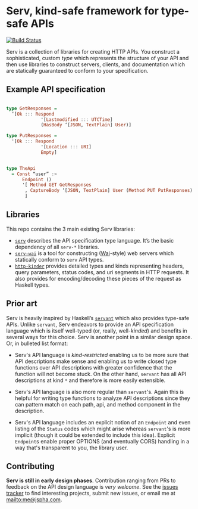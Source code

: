 
# Serv, kind-safe framework for type-safe APIs

[![Build Status](https://travis-ci.org/tel/serv.svg)](https://travis-ci.org/tel/serv)

Serv is a collection of libraries for creating HTTP APIs. You construct a
sophisticated, custom *type* which represents the structure of your API and
then use libraries to construct servers, clients, and documentation which are
statically guaranteed to conform to your specification.

## Example API specification

```haskell

type GetResponses = 
  ‘[Ok ::: Respond 
             '[Lastmodified ::: UTCTime]
             (HasBody ‘[JSON, TextPlain] User)]

type PutResponses = 
  '[Ok ::: Respond 
             '[Location ::: URI] 
             Empty]


type TheApi
  = Const “user” :> 
      Endpoint ()
      '[ Method GET GetResponses
       , CaptureBody ‘[JSON, TextPlain] User (Method PUT PutResponses)
       ]
```

## Libraries

This repo contains the 3 main existing Serv libraries:

- [`serv`](https://github.com/tel/serv/tree/master/serv) describes the API
  specification type language. It’s the basic dependency of all `serv-*`
  libraries.
- [`serv-wai`](https://github.com/tel/serv/tree/master/serv-wai) is a tool for
  constructing ([Wai](https://hackage.haskell.org/package/wai)-style) web
  servers which statically conform to `serv` API types.
- [`http-kinder`](https://github.com/tel/serv/tree/master/http-kinder) provides
  detailed types and kinds representing headers, query parameters, status
  codes, and uri segments in HTTP requests. It also provides for
  encoding/decoding these pieces of the request as Haskell types.

## Prior art

Serv is heavily inspired by Haskell’s
[`servant`](http://github.com/haskell-servant/servant) which also provides
type-safe APIs. Unlike `servant`, Serv endeavors to provide an API
specification language which is itself well-typed (or, really, well-*kinded*)
and benefits in several ways for this choice. Serv is another point in a
similar design space. Or, in bulleted list format:

- Serv's API language is *kind-restricted* enabling us to be more sure that API
  descriptions make sense and enabling us to write closed type functions over
  API descriptions with greater confidence that the function will not become
  stuck. On the other hand, `servant` has all API descriptions at kind `*` and
  therefore is more easily extensible.

- Serv's API language is also more regular than `servant`'s. Again this is
  helpful for writing type functions to analyze API descriptions since they
  can pattern match on each path, api, and method component in the description.

- Serv's API language includes an explicit notion of an `Endpoint` and even
  listing of the `Status` codes which might arise whereas `servant`'s is more
  implicit (though it could be extended to include this idea). Explicit
  `Endpoint`s enable proper OPTIONS (and eventually CORS) handling in a way
  that's transparent to you, the library user.

## Contributing

**Serv is still in early design phases**. Contribution ranging from PRs to
feedback on the API design language is *very welcome*. See the [issues
tracker](https://github.com/tel/serv/issues) to find interesting projects,
submit new issues, or email me at [mailto:me@jspha.com](me@jspha.com).
